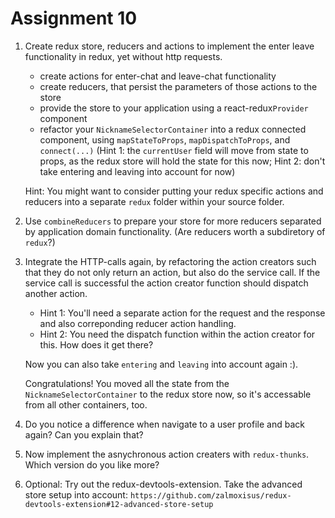 # Assignment 10
1. Create redux store, reducers and actions to implement the enter leave functionality in redux, yet without http requests.
    - create actions for enter-chat and leave-chat functionality
    - create reducers, that persist the parameters of those actions to the store
    - provide the store to your application using a react-redux`Provider` component
    - refactor your `NicknameSelectorContainer` into a redux connected component, using `mapStateToProps`, `mapDispatchToProps`, and `connect(...)` (Hint 1: the `currentUser` field will move from state to props, as the redux store will hold the state for this now; Hint 2: don't take entering and leaving into account for now)
    
    Hint: You might want to consider putting your redux specific actions and reducers into a separate `redux` folder within your source folder.
2. Use `combineReducers` to prepare your store for more reducers separated by application domain functionality. (Are reducers worth a subdiretory of `redux`?)
3. Integrate the HTTP-calls again, by refactoring the action creators such that they do not only return an action, but also do the service call. If the service call is successful the action creator function should dispatch another action.
    - Hint 1: You'll need a separate action for the request and the response and also correponding reducer action handling.
    - Hint 2: You need the dispatch function within the action creator for this. How does it get there?
    
    Now you can also take `entering` and `leaving` into account again :). 
    
    Congratulations! You moved all the state from the `NicknameSelectorContainer` to the redux store now, so it's accessable from all other containers, too.
4. Do you notice a difference when navigate to a user profile and back again? Can you explain that?
5. Now implement the asnychronous action creaters with `redux-thunks`. Which version do you like more?
6. Optional: Try out the redux-devtools-extension. Take the advanced store setup into account: `https://github.com/zalmoxisus/redux-devtools-extension#12-advanced-store-setup`